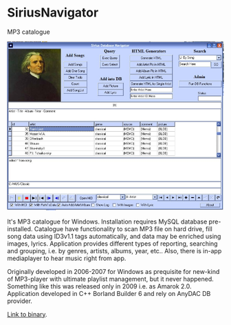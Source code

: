 # SiriusNavigator
MP3 catalogue

![SiriusNavigator Interface](https://github.com/wwakabobik/SiriusNavigator/blob/master/res/SiriusNav_Interface.jpeg)

It's MP3 catalogue for Windows. Installation requires MySQL database pre-installed. 
Catalogue have functionality to scan MP3 file on hard drive, fill song data using ID3v1.1 tags automatically, and data may be enriched using images, lyrics. Application provides different types of reporting, searching and grouping, i.e. by genres, artists, albums, year, etc.. Also, there is in-app mediaplayer to hear music right from app.

Originally developed in 2006-2007 for Windows as prequisite for new-kind of MP3-player with ultimate playlist management, but it never happened. Something like this was released only in 2009 i.e. as Amarok 2.0. Application developed in C++ Borland Builder 6 and rely on AnyDAC DB provider.

[Link to binary](http://illusionist7.narod.ru/download/PROGS/SiriusNav.rar).
